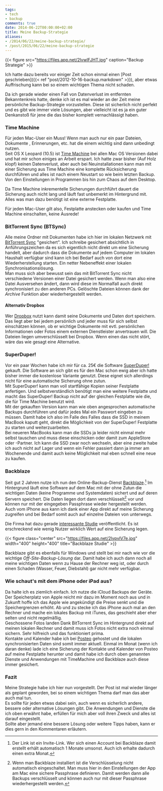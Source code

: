 ```yaml
---
tags:
- tech
- backup
comments: true
date: 2014-06-22T00:00:00+02:00
title: Meine Backup-Strategie
aliases:
- /2014/06/22/meine-backup-strategie/
- /post/2015/06/22/meine-backup-strategie
---
```


{{< figure src="https://files.app.net/2lvwlFJHT.jpg" caption="Backup Strategie" >}}

Ich hatte dazu bereits vor einiger Zeit schon einmal einen [Post geschrieben]({{< ref "post/2012-10-16-backup.markdown" >}}), aber etwas Auffrischung kann bei so einem wichtigen Thema nicht schaden.

Da ich gerade wieder einen Fall von Datenverlust im entfernten Bekanntenkreis hatte, denke ich ist es mal wieder an der Zeit meine persönliche Backup-Strategie vorzustellen. Diese ist sicherlich nicht perfekt und es gibt wie immer viele Lösungen, aber vielleicht ist es ja ein guter Denkanstoß für jene die das bisher komplett vernachlässigt haben.  

### Time Machine

Für jeden Mac-User ein Muss! Wenn man auch nur ein paar Dateien, Dokumente , Erinnerungen, etc. hat die einem wichtig sind dann unbedingt nutzen.  
Seit OS X Leopard (10.5) ist [Time Machine](https://de.wikipedia.org/wiki/Time_Machine_%28Apple%29) bei allen Mac OS Versionen dabei und hat mir schon einiges an Arbeit erspart. Ich hatte zwar bisher (Auf Holz klopf) keinen Datenverlust, aber auch bei Neuinstallationen kann man mit einer Sicherung aus Time Machine eine komplette Rücksicherung durchführen und alles ist nach einem Neustart so wie beim letzten Backup. Von den Einstellungen in Programmen bis hin zum Chaos auf dem Desktop.

Da Time Machine inkrementelle Sicherungen durchführt dauert die Sicherung auch nicht lang und läuft fast unbemerkt im Hintergrund mit. Alles was man dazu benötigt ist eine externe Festplatte.

Für jeden Mac-User gilt also, Festplatte anstecken oder kaufen und Time Machine einschalten, keine Ausrede!

### BitTorrent Sync (BTSync)

Alle meine Ordner mit Dokumenten habe ich hier im lokalen Netzwerk mit [BitTorrent Sync](http://www.bittorrent.com/sync) "gesichert". Ich schreibe gesichert absichtlich in Anführungszeichen da es sich eigentlich nicht direkt um eine Sicherung handelt, aber dadurch dass die Dokumente auf jedem Computer im lokalen Haushalt verfügbar sind kann ich bei Bedarf auch von dort eine Wiederherstellung starten. Ein netter Nebeneffekt einer lokalen Synchronisationslösung.  
Man muss sich aber bewusst sein das mit BitTorrent Sync nicht verschiedene Versionen einer Datei gesichert werden. Wenn man also eine Datei Ausversehen ändert, dann wird diese im Normalfall auch direkt synchronisiert zu den anderen PCs. Gelöschte Dateien können dank der _Archive_ Funktion aber wiederhergestellt werden.

#### Alternativ Dropbox

Wer [Dropbox](https://www.dropbox.com/) nutzt kann damit seine Dokumente und Daten dort speichern. Das liegt aber bei jedem persönlich und jeder muss für sich selbst einschätzen können, ob er wichtige Dokumente mit evtl. persönlichen Informationen oder Fotos einem externen Dienstleister anvertrauen will. Die Dateien liegen umverschlüsselt bei Dropbox. Wenn einen das nicht stört, wäre das wie gesagt eine Alternative.

### SuperDuper!

Vor ein paar Wochen habe ich mir für ca. 25€ die Software [SuperDuper!](http://www.shirt-pocket.com/SuperDuper/SuperDuperDescription.html) gekauft. Die Software an sich gibt es für den Mac schon ewig aber ich hatte bisher immer die kostenlose Variante genutzt. Diese eignet sich allerdings nicht für eine automatische Sicherung ohne zutun.  
Mit SuperDuper! kann man voll startfähige Kopien seiner Festplatte anfertigen. Und selbstverständlich benötigt man eine weitere Festplatte und macht das SuperDuper! Backup nicht auf der gleichen Festplatte wie die, die für Time Machine benutzt wird.  
Mit der gekauften Version kann man wie oben angesprochen automatische Backups durchführen und dafür jedes Mal ein Passwort eingeben zu müssen. Damit habe ich also im Falle des Falles dass die SSD in meinem MacBook kaputt geht, direkt die Möglichkeit von der SuperDuper! Festplatte zu starten und weiterzuarbeiten.  
Bei neueren MacBooks kann man die SSDs ja leider nicht einmal mehr selbst tauschen und muss diese einschicken oder damit zum AppleStore oder -Partner. Ich kann die SSD zwar noch wechseln, aber eine zweite habe ich auch nicht auf Lager und wenn ein Fehler passiert dann ja immer am Wochenende und damit auch keine Möglichkeit mal eben schnell eine neue zu kaufen.

### Backblaze

Seit gut 2 Jahren nutze ich nun den Online-Backup-Dienst [Backblaze](https://secure.backblaze.com/r/00mqxc).[^1] Im Hintergrund läuft eine Software auf dem Mac mit der ohne Zutun die wichtigen Daten (keine Programme und Systemdaten) sichert und auf deren Servern speichert. Die Daten liegen dort dann verschlüsselt[^2] vor und können nur mit der eingegeben Passphrase wieder hergestellt werden.  
Auch vom iPhone aus kann ich dank einer App direkt auf meine Sicherung zugreifen und bei Bedarf somit auch auf einzelne Dateien von unterwegs.

Die Firma hat dazu gerade [interessante Studie](http://blog.backblaze.com/2014/06/16/seniors-are-the-kings-of-data-backup/) veröffentlicht. Es ist erschreckend wie wenig Nutzer wirklich Wert auf eine Sicherung legen.

{{< figure class="center" src="https://files.app.net/2lvpvlV7e.jpg" width="400" height="400" title="Backblaze Studie" >}}


Backblaze gibt es ebenfalls für Windows und stellt bei mir nach wie vor die wichtige _Off-Site-Backup-Lösung_ dar. Damit habe ich auch dann noch all meine wichtigen Daten wenn zu Hause der Rechner weg ist, oder durch einen Schaden (Wasser, Feuer, Diebstahl) gar nicht mehr verfügbar.

### Wie schaut's mit dem iPhone oder iPad aus?

Da halte ich es ziemlich einfach. Ich nutze die iCloud Backups der Geräte. Der Speicherplatz von Apple reicht mir dazu im Moment noch aus und in Zukunft hoffe ich das Apple wie angekündigt die Preise senkt und die Speichergrenzen erhöht.
Ab und zu stecke ich das iPhone auch mal an den Rechner und mache ein lokales Backup mit iTunes, das geschieht aber eher selten und nicht regelmäßig.  
Geschossene Fotos landen Dank BitTorrent Sync im Hintergrund direkt auf meinen lokalen Rechner und damit muss ich Fotos nicht extra noch einmal sichern. Sehr hilfreich und das funktioniert prima.  
Kontakte und Kalender habe ich bei [Posteo](https://posteo.de/) gehostet und die lokalen synchronisierten Daten sind somit immer aktuell. Einmal im Monat (wenn ich daran denke) lade ich eine Sicherung der Kontakte und Kalender von Posteo auf meine Festplatte herunter und damit habe ich durch oben genannten Dienste und Anwendungen mit TimeMachine und Backblaze auch diese immer gesichert.

### Fazit

Meine Strategie habe ich hier nun vorgestellt. Der Post ist mal wieder länger als geplant geworden, bei so einem wichtigen Thema darf man das aber auch mal tun.  
Es sollte für jeden etwas dabei sein, auch wenn es sicherlich andere, bessere oder alternative Lösungen gibt. Die Anwendungen und Dienste die ich oben erwähnt habe, erfüllen für mich aber voll ihren Zweck und alles ist darauf eingestellt.  
Sollte aber jemand eine bessere Lösung oder weitere Tipps haben, kann er dies gern in den Kommentaren erläutern.


[^1]: Der Link ist ein Invite-Link. Wer sich einen Account bei Backblaze damit erstellt erhält automatisch 1 Monate umsonst. Auch ich erhalte dadurch einen extra Monat.

[^2]: Wenn man Backblaze installiert ist die Verschlüsselung nicht automatisch eingeschaltet. Man muss hier in den Einstellungen der App am Mac eine sichere Passphrase definieren. Damit werden dann alle Backups verschlüsselt und können auch nur mit dieser Passphrase wiederhergestellt werden.
